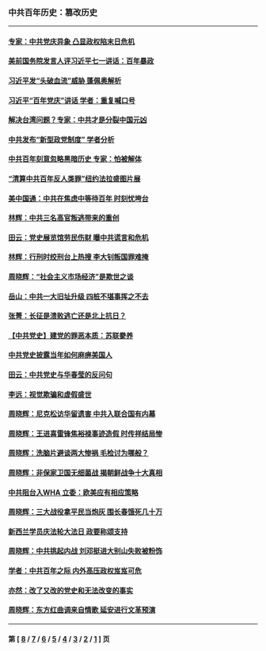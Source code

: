 ### 中共百年历史：篡改历史
---
#### [专家：中共党庆异象 凸显政权陷末日危机](../../pages/nf1176115/n13067084.md?08120430) 
#### [美前国务院发言人评习近平七一讲话：百年暴政](../../pages/nf1176115/n13066986.md?08120430) 
#### [习近平发“头破血流”威胁 蓬佩奥解析](../../pages/nf1176115/n13063604.md?08120430) 
#### [习近平“百年党庆”讲话 学者：重复喊口号](../../pages/nf1176115/n13061411.md?08120430) 
#### [解决台湾问题？专家：中共才是分裂中国元凶](../../pages/nf1176115/n13060811.md?08120430) 
#### [中共发布“新型政党制度” 学者分析](../../pages/nf1176115/n13056354.md?08120430) 
#### [中共百年刻意忽略黑暗历史 专家：怕被解体](../../pages/nf1176115/n13056056.md?08120430) 
#### [“清算中共百年反人类罪”纽约法拉盛图片展](../../pages/nf1176115/n13052220.md?08120430) 
#### [美中国通：中共在焦虑中等待百年 时刻忧垮台](../../pages/nf1176115/n13048820.md?08120430) 
#### [林辉：中共三名高官叛逃带来的重创](../../pages/nf1176115/n13035206.md?08120430) 
#### [田云：党史展览馆劳民伤财 曝中共谎言和危机](../../pages/nf1176115/n13033900.md?08120430) 
#### [林辉：行刑时绞刑台上热搜 李大钊叛国罪难掩](../../pages/nf1176115/n13031965.md?08120430) 
#### [周晓辉：“社会主义市场经济”是欺世之谈](../../pages/nf1176115/n13024090.md?08120430) 
#### [岳山：中共一大旧址升级 四桩不堪事挥之不去](../../pages/nf1176115/n13021697.md?08120430) 
#### [张菁：长征是溃败逃亡还是北上抗日？](../../pages/nf1176115/n13020585.md?08120430) 
#### [【中共党史】建党的罪恶本质：苏联豢养](../../pages/nf1176115/n13011888.md?08120430) 
#### [中共党史披露当年如何麻痹美国人](../../pages/nf1176115/n12966400.md?08120430) 
#### [田云：中共党史与华春莹的反问句](../../pages/nf1176115/n12765178.md?08120430) 
#### [李远：视觉欺骗和虚假盛世](../../pages/nf1176115/n12993376.md?08120430) 
#### [周晓辉：尼克松访华留遗害 中共入联合国有内幕](../../pages/nf1176115/n12991422.md?08120430) 
#### [周晓辉：王进喜雷锋焦裕禄事迹造假 时传祥结局惨](../../pages/nf1176115/n12985497.md?08120430) 
#### [周晓辉：洗脑片避谈两大惨祸 毛检讨为哪般？](../../pages/nf1176115/n12971285.md?08120430) 
#### [周晓辉：非保家卫国无细菌战 揭朝鲜战争十大真相](../../pages/nf1176115/n12954161.md?08120430) 
#### [中共阻台入WHA 立委：欧美应有相应策略](../../pages/nf1176115/n12939343.md?08120430) 
#### [周晓辉：三大战役拿平民当炮灰 围长春饿死几十万](../../pages/nf1176115/n12934921.md?08120430) 
#### [新西兰学员庆法轮大法日 政要称颂支持](../../pages/nf1176115/n12932715.md?08120430) 
#### [周晓辉：中共挑起内战 刘邓挺进大别山失败被粉饰](../../pages/nf1176115/n12929004.md?08120430) 
#### [学者：中共百年之际 内外高压政权岌岌可危](../../pages/nf1176115/n12925426.md?08120430) 
#### [亦然：改了又改的党史和无法改变的事实](../../pages/nf1176115/n12919443.md?08120430) 
#### [周晓辉：东方红曲调来自情歌 延安进行文革预演](../../pages/nf1176115/n12914429.md?08120430) 

---
#### 第 [ [8](./8.md?08120430) / [7](./7.md?08120430) / [6](./6.md?08120430) / [5](./5.md?08120430) / [4](./4.md?08120430) / [3](./3.md?08120430) / [2](./2.md?08120430) / [1](./1.md?08120430) ] 页
